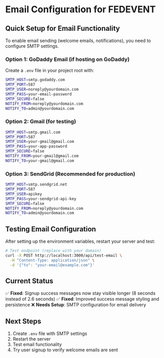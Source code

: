 # Email Configuration for FEDEVENT

## Quick Setup for Email Functionality

To enable email sending (welcome emails, notifications), you need to configure SMTP settings.

### Option 1: GoDaddy Email (if hosting on GoDaddy)

Create a `.env` file in your project root with:

```bash
SMTP_HOST=smtp.godaddy.com
SMTP_PORT=587
SMTP_USER=noreply@yourdomain.com
SMTP_PASS=your-email-password
SMTP_SECURE=false
NOTIFY_FROM=noreply@yourdomain.com
NOTIFY_TO=admin@yourdomain.com
```

### Option 2: Gmail (for testing)

```bash
SMTP_HOST=smtp.gmail.com
SMTP_PORT=587
SMTP_USER=your-gmail@gmail.com
SMTP_PASS=your-app-password
SMTP_SECURE=false
NOTIFY_FROM=your-gmail@gmail.com
NOTIFY_TO=your-gmail@gmail.com
```

### Option 3: SendGrid (Recommended for production)

```bash
SMTP_HOST=smtp.sendgrid.net
SMTP_PORT=587
SMTP_USER=apikey
SMTP_PASS=your-sendgrid-api-key
SMTP_SECURE=false
NOTIFY_FROM=noreply@yourdomain.com
NOTIFY_TO=admin@yourdomain.com
```

## Testing Email Configuration

After setting up the environment variables, restart your server and test:

```bash
# Test endpoint (replace with your domain)
curl -X POST http://localhost:3000/api/test-email \
  -H "Content-Type: application/json" \
  -d '{"to": "your-email@example.com"}'
```

## Current Status

✅ **Fixed**: Signup success messages now stay visible longer (8 seconds instead of 2.6 seconds)
✅ **Fixed**: Improved success message styling and persistence
❌ **Needs Setup**: SMTP configuration for email delivery

## Next Steps

1. Create `.env` file with SMTP settings
2. Restart the server
3. Test email functionality
4. Try user signup to verify welcome emails are sent
